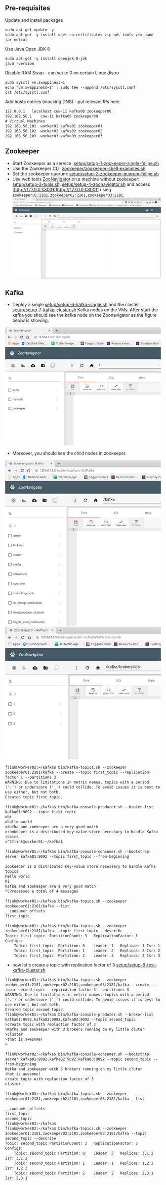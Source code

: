 
## Pre-requisites
Update and install packages
```
sudo apt-get update -y
sudo apt-get -y install wget ca-certificates zip net-tools vim nano tar netcat
```
Use Java Open JDK 8
```
sudo apt-get -y install openjdk-8-jdk
java -version
```
Disable RAM Swap - can set to 0 on certain Linux distro
```
sudo sysctl vm.swappiness=1
echo 'vm.swappiness=1' | sudo tee --append /etc/sysctl.conf
cat /etc/sysctl.conf
```
Add hosts entries (mocking DNS) - put relevant IPs here
```
127.0.0.1	localhost cow-11 kafka00 zookeeper00
192.168.56.1    cow-11 kafka00 zookeeper00
# Virtual Machines
192.168.56.101  worker01 kafka01 zookeeper01
192.168.56.102  worker02 kafka02 zookeeper02
192.168.56.103  worker03 kafka03 zookeeper03
```
## Zookeeper
 - Start Zookeeper as a service: [setup/setup-1-zookeeper-single-felipe.sh](setup/setup-1-zookeeper-single-felipe.sh)
 - Use the Zookeeper CLI: [zookeeper/zookeeper-shell-examples.sh](zookeeper/zookeeper-shell-examples.sh)
 - Set the zookeeper quorum: [setup/setup-2-zookeeper-quorum-felipe.sh](setup/setup-2-zookeeper-quorum-felipe.sh)
 - Use web tools [ZooNavigator](https://github.com/elkozmon/zoonavigator) on a machine without zookeeper: [setup/setup-3-tools.sh](setup/setup-3-tools.sh), [setup/setup-4-zoonavigator.sh](setup/setup-4-zoonavigator.sh) and access [http://127.0.0.1:8001](http://127.0.0.1:8001) using `zookeeper01:2181,zookeeper02:2181,zookeeper03:2181`.
![Zoonavigator](figures/Zoonavigator.png)

## Kafka
 - Deploy a single [setup/setup-6-kafka-single.sh](setup/setup-6-kafka-single.sh) and the cluster [setup/setup-7-kafka-cluster.sh](setup/setup-7-kafka-cluster.sh) Kafka nodes on the VMs. After start the kafka you should see the kafka node on the Zoonavigator as the figure below is showing.

![Zoonavigator with kafka node](figures/zoonavigator-kafka-node.png)

 - Moreover, you should see the child nodes in zookeeper.

![Zoonavigator with kafka child node](figures/zoonavigator-kafka-child-node.png)
![Zoonavigator with Kafka broker IDs](figures/zoonavigator-kafka-broker-ids.png)
```
flink@worker01:~/kafka$ bin/kafka-topics.sh --zookeeper zookeeper01:2181/kafka --create --topic first_topic --replication-factor 1 --partitions 3
WARNING: Due to limitations in metric names, topics with a period ('.') or underscore ('_') could collide. To avoid issues it is best to use either, but not both.
Created topic first_topic.

flink@worker01:~/kafka$ bin/kafka-console-producer.sh --broker-list kafka01:9092 --topic first_topic
>hi
>hello world
>kafka and zookeeper are a very good match
>zookeeper is a distributed key-value store necessary to handle Kafka topics
>^Cflink@worker01:~/kafka$ 

flink@worker01:~/kafka$ bin/kafka-console-consumer.sh --bootstrap-server kafka01:9092 --topic first_topic --from-beginning

zookeeper is a distributed key-value store necessary to handle Kafka topics
hello world
hi
kafka and zookeeper are a very good match
^CProcessed a total of 4 messages

flink@worker01:~/kafka$ bin/kafka-topics.sh --zookeeper zookeeper01:2181/kafka --list
__consumer_offsets
first_topic

flink@worker01:~/kafka$ bin/kafka-topics.sh --zookeeper zookeeper01:2181/kafka --topic first_topic --describe
Topic: first_topic	PartitionCount: 3	ReplicationFactor: 1	Configs: 
	Topic: first_topic	Partition: 0	Leader: 1	Replicas: 1	Isr: 1
	Topic: first_topic	Partition: 1	Leader: 2	Replicas: 2	Isr: 2
	Topic: first_topic	Partition: 2	Leader: 3	Replicas: 3	Isr: 3
```
 - now let's create a topic with replication factor of 3 [setup/setup-8-test-kafka-cluster.sh](setup/setup-8-test-kafka-cluster.sh)
```
flink@worker01:~/kafka$ bin/kafka-topics.sh --zookeeper zookeeper01:2181,zookeeper02:2181,zookeeper03:2181/kafka --create --topic second_topic --replication-factor 3 --partitions 3
WARNING: Due to limitations in metric names, topics with a period ('.') or underscore ('_') could collide. To avoid issues it is best to use either, but not both.
Created topic second_topic.
flink@worker01:~/kafka$ bin/kafka-console-producer.sh --broker-list kafka01:9092,kafka02:9092,kafka03:9092 --topic second_topic
>create topic with replaction factor of 3
>Kafka and zookeeper with 3 brokers running on my little cluter
>cluster
>that is awesome!
>

flink@worker02:~/kafka$ bin/kafka-console-consumer.sh --bootstrap-server kafka01:9092,kafka02:9092,kafka03:9092 --topic second_topic --from-beginning
Kafka and zookeeper with 3 brokers running on my little cluter
that is awesome!
create topic with replaction factor of 3
cluster

flink@worker03:~/kafka$ bin/kafka-topics.sh --zookeeper zookeeper01:2181,zookeeper02:2181,zookeeper03:2181/kafka --list

__consumer_offsets
first_topic
second_topic
flink@worker03:~/kafka$ 
flink@worker03:~/kafka$ bin/kafka-topics.sh --zookeeper zookeeper01:2181,zookeeper02:2181,zookeeper03:2181/kafka --topic second_topic --describe
Topic: second_topic	PartitionCount: 3	ReplicationFactor: 3	Configs: 
	Topic: second_topic	Partition: 0	Leader: 3	Replicas: 3,1,2	Isr: 3,1,2
	Topic: second_topic	Partition: 1	Leader: 1	Replicas: 1,2,3	Isr: 1,2,3
	Topic: second_topic	Partition: 2	Leader: 2	Replicas: 2,3,1	Isr: 2,3,1

```







